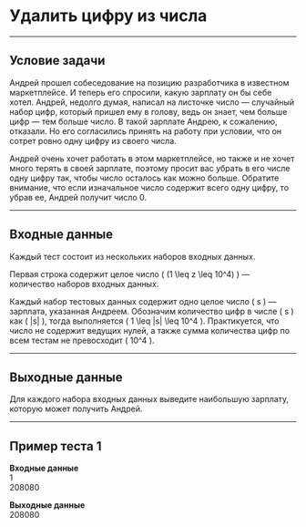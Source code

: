 # Удалить цифру из числа

---

## Условие задачи

Андрей прошел собеседование на позицию разработчика в известном маркетплейсе. И теперь его спросили, какую зарплату он бы себе хотел. Андрей, недолго думая, написал на листочке число — случайный набор цифр, который пришел ему в голову, ведь он знает, чем больше цифр — тем больше число. В такой зарплате Андрею, к сожалению, отказали. Но его согласились принять на работу при условии, что он сотрет ровно одну цифру из своего числа.

Андрей очень хочет работать в этом маркетплейсе, но также и не хочет много терять в своей зарплате, поэтому просит вас убрать в его числе одну цифру так, чтобы число осталось как можно больше. Обратите внимание, что если изначальное число содержит всего одну цифру, то убрав ее, Андрей получит число 0.

---

## Входные данные

Каждый тест состоит из нескольких наборов входных данных.

Первая строка содержит целое число \( (1 \leq z \leq 10^4) \) — количество наборов входных данных.

Каждый набор тестовых данных содержит одно целое число \( s \) — зарплата, указанная Андреем. Обозначим количество цифр в числе \( s \) как \( |s| \), тогда выполняется \( 1 \leq |s| \leq 10^4 \). Практикуется, что число не содержит ведущих нулей, а также сумма количества цифр по всем тестам не превосходит \( 10^4 \).

---

## Выходные данные

Для каждого набора входных данных выведите наибольшую зарплату, которую может получить Андрей.

---

## Пример теста 1

**Входные данные**  
1  
208080

**Выходные данные**  
208080  